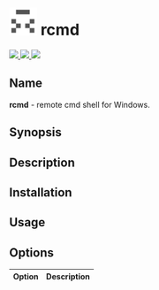 <h1 align="left">
  <a href="https://github.com/brenw0rth/rcmd"><img src="identicon.png" width=50></a>
  rcmd
</h1>

<p align="left">
  <a href="https://www.cprogramming.com/">
    <img src="https://img.shields.io/badge/Made%20with-C-1f425f.svg">
  </a>
  <a href="https://gitHub.com/brenw0rth/rcmd/stargazers/">
    <img src="https://badgen.net/github/stars/brenw0rth/rcmd">
  </a>
  <a href="https://gitHub.com/brenw0rth/rcmd/network/members">
    <img src="https://badgen.net/github/forks/brenw0rth/rcmd">
  </a>
</p>

## Name
**rcmd** - remote cmd shell for Windows.

## Synopsis

## Description

## Installation

## Usage

## Options

| Option         | Description
| :------------- | :----------
